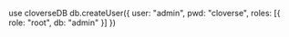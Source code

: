use cloverseDB
db.createUser({
  user: "admin",
  pwd: "cloverse",
  roles: [{ role: "root", db: "admin" }]
})